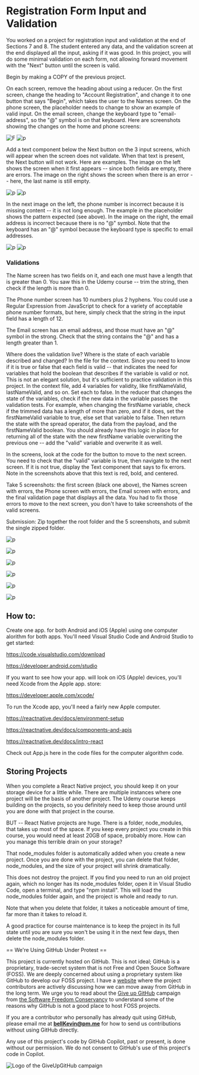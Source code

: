 # Registration Form Input and Validation

You worked on a project for registration input and validation at the end of Sections 7 and 8. The student entered any data, and the validation screen at the end displayed all the input, asking if it was good. In this project, you will do some minimal validation on each form, not allowing forward movement with the "Next" button until the screen is valid. 

Begin by making a COPY of the previous project.

On each screen, remove the heading about using a reducer. On the first screen, change the heading to "Account Registration", and change it to one button that says "Begin", which takes the user to the Names screen. On the phone screen, the placeholder needs to change to show an example of valid input. On the email screen, change the keyboard type to "email-address", so the "@" symbol is on that keyboard.  Here are screenshots showing the changes on the home and phone screens:

![F](https://github.com/bell-kevin/inputValidationRegistrationForm/blob/main/readMeExamplePictures/FormInput-1.PNG)    ![p](https://github.com/bell-kevin/inputValidationRegistrationForm/blob/main/readMeExamplePictures/formInput-4.PNG)   

 

Add a text component below the Next button on the 3 input screens, which will appear when the screen does not validate. When that text is present, the Next button will not work. Here are examples. The image on the left shows the screen when it first appears -- since both fields are empty, there are errors. The image on the right shows the screen when there is an error -- here, the last name is still empty.

![p](https://github.com/bell-kevin/inputValidationRegistrationForm/blob/main/readMeExamplePictures/formInput-2.PNG)     ![p](https://github.com/bell-kevin/inputValidationRegistrationForm/blob/main/readMeExamplePictures/formInput-3.PNG)

In the next image on the left, the phone number is incorrect because it is missing content -- it is not long enough. The example in the placeholder shows the pattern expected (see above). In the image on the right, the email address is incorrect because there is no "@" symbol. Note that the keyboard has an "@" symbol because the keyboard type is specific to email addresses.

![p](https://github.com/bell-kevin/inputValidationRegistrationForm/blob/main/readMeExamplePictures/formInput-5.PNG)     ![p](https://github.com/bell-kevin/inputValidationRegistrationForm/blob/main/readMeExamplePictures/formInput-6.PNG)

 

### Validations

The Name screen has two fields on it, and each one must have a length that is greater than 0. You saw this in the Udemy course -- trim the string, then check if the length is more than 0.

The Phone number screen has 10 numbers plus 2 hyphens. You could use a Regular Expression from JavaScript to check for a variety of acceptable phone number formats, but here, simply check that the string in the input field has a length of 12.

The Email screen has an email address, and those must have an "@" symbol in the strong. Check that the string contains the "@" and has a length greater than 1.

Where does the validation live? Where is the state of each variable described and changed? In the file for the context. Since you need to know if it is true or false that each field is valid -- that indicates the need for variables that hold the boolean that describes if the variable is valid or not. This is not an elegant solution, but it's sufficient to practice validation in this project. In the context file, add 4 variables for validity, like firstNameValid, lastNameValid, and so on. Set each to false. In the reducer that changes the state of the variables, check if the new data in the variable passes the validation tests. For example, when changing the firstName variable, check if the trimmed data has a length of more than zero, and if it does, set the firstNameValid variable to true, else set that variable to false. Then return the state with the spread operator, the data from the payload, and the firstNameValid boolean. You should already have this logic in place for returning all of the state with the new firstName variable overwriting the previous one -- add the "valid" variable and overwrite it as well.

In the screens, look at the code for the button to move to the next screen. You need to check that the "valid" variable is true, then navigate to the next screen. If it is not true, display the Text component that says to fix errors. Note in the screenshots above that this text is red, bold, and centered.

Take 5 screenshots: the first screen (black one above), the Names screen with errors, the Phone screen with errors, the Email screen with errors, and the final validation page that displays all the data. You had to fix those errors to move to the next screen, you don't have to take screenshots of the valid screens.

Submission: Zip together the root folder and the 5 screenshots, and submit the single zipped folder.

![p](https://github.com/bell-kevin/inputValidationRegistrationForm/blob/main/screenshots/1.PNG)

![p](https://github.com/bell-kevin/inputValidationRegistrationForm/blob/main/screenshots/2.PNG)

![p](https://github.com/bell-kevin/inputValidationRegistrationForm/blob/main/screenshots/3.PNG)

![p](https://github.com/bell-kevin/inputValidationRegistrationForm/blob/main/screenshots/4.PNG)

![p](https://github.com/bell-kevin/inputValidationRegistrationForm/blob/main/screenshots/5.PNG)

![p](https://github.com/bell-kevin/inputValidationRegistrationForm/blob/main/screenshots/6.PNG)

## How to:

Create one app. for both Android and iOS (Apple) using one computer alorithm for both apps. You'll need Visual Studio Code and Android Studio to get started:

https://code.visualstudio.com/download

https://developer.android.com/studio

If you want to see how your app. will look on iOS (Apple) devices, you'll need Xcode from the Apple app. store:

https://developer.apple.com/xcode/

To run the Xcode app, you'll need a fairly new Apple computer.

https://reactnative.dev/docs/environment-setup

https://reactnative.dev/docs/components-and-apis

https://reactnative.dev/docs/intro-react

Check out App.js here in the code files for the computer algorithm code.

## Storing Projects

When you complete a React Native project, you should keep it on your storage device for a little while. There are multiple instances where one project will be the basis of another project. The Udemy course keeps building on the projects, so you definitely need to keep those around until you are done with that project in the course.

BUT -- React Native projects are huge. There is a folder, node_modules, that takes up most of the space. If you keep every project you create in this course, you would need at least 20GB of space, probably more. How can you manage this terrible drain on your storage?

That node_modules folder is automatically added when you create a new project. Once you are done with the project, you can delete that folder, node_modules, and the size of your project will shrink dramatically.

This does not destroy the project. If you find you need to run an old project again, which no longer has its node_modules folder, open it in Visual Studio Code, open a terminal, and type "npm install". This will load the node_modules folder again, and the project is whole and ready to run.

Note that when you delete that folder, it takes a noticeable amount of time, far more than it takes to reload it.

A good practice for course maintenance is to keep the project in its full state until you are sure you won't be using it in the next few days, then delete the node_modules folder.

== We're Using GitHub Under Protest ==

This project is currently hosted on GitHub.  This is not ideal; GitHub is a
proprietary, trade-secret system that is not Free and Open Souce Software
(FOSS).  We are deeply concerned about using a proprietary system like GitHub
to develop our FOSS project. I have a [website](https://bellKevin.me) where the
project contributors are actively discussing how we can move away from GitHub
in the long term.  We urge you to read about the [Give up GitHub](https://GiveUpGitHub.org) campaign 
from [the Software Freedom Conservancy](https://sfconservancy.org) to understand some of the reasons why GitHub is not 
a good place to host FOSS projects.

If you are a contributor who personally has already quit using GitHub, please
email me at **bellKevin@pm.me** for how to send us contributions without
using GitHub directly.

Any use of this project's code by GitHub Copilot, past or present, is done
without our permission.  We do not consent to GitHub's use of this project's
code in Copilot.

![Logo of the GiveUpGitHub campaign](https://sfconservancy.org/img/GiveUpGitHub.png)
